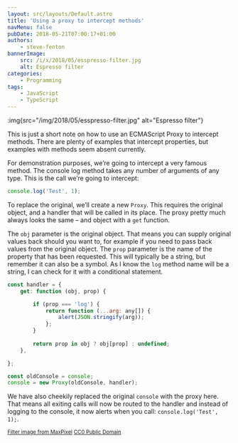 ```yaml
---
layout: src/layouts/Default.astro
title: 'Using a proxy to intercept methods'
navMenu: false
pubDate: 2018-05-21T07:00:17+01:00
authors:
    - steve-fenton
bannerImage:
    src: /i/x/2018/05/esspresso-filter.jpg
    alt: Espresso filter
categories:
    - Programming
tags:
    - JavaScript
    - TypeScript
---
```


:img{src="/img/2018/05/esspresso-filter.jpg" alt="Espresso filter"}

This is just a short note on how to use an ECMAScript Proxy to intercept methods. There are plenty of examples that intercept properties, but examples with methods seem absent currently.

For demonstration purposes, we’re going to intercept a very famous method. The console log method takes any number of arguments of any type. This is the call we’re going to intercept:

```javascript
console.log('Test', 1);
```

To replace the original, we’ll create a new `Proxy`. This requires the original object, and a handler that will be called in its place. The proxy pretty much always looks the same – and object with a `get` function.

The `obj` parameter is the original object. That means you can supply original values back should you want to, for example if you need to pass back values from the original object. The `prop` parameter is the name of the property that has been requested. This will typically be a string, but remember it can also be a symbol. As I know the `log` method name will be a string, I can check for it with a conditional statement.

```javascript
const handler = {
    get: function (obj, prop) {

        if (prop === 'log') {
            return function (...arg: any[]) {
                alert(JSON.stringify(arg));
            };
        }
        
        return prop in obj ? obj[prop] : undefined;
    },

};

const oldConsole = console;
console = new Proxy(oldConsole, handler);
```

We have also cheekily replaced the original `console` with the proxy here. That means all exiting calls will now be routed to the handler and instead of logging to the console, it now alerts when you call: `console.log('Test', 1);`.

<small>[Filter image from MaxPixel](https://www.maxpixel.net/Filter-Background-Espresso-Espresso-Machine-Coffee-175301) [CC0 Public Domain](https://creativecommons.org/publicdomain/zero/1.0/)</small>